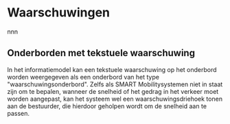 # Waarschuwingen

nnn

## Onderborden met tekstuele waarschuwing 
In het informatiemodel kan een tekstuele waarschuwing op het onderbord worden weergegeven als een onderbord van het type "waarschuwingsonderbord". Zelfs als SMART Mobilitysystemen niet in staat zijn om te bepalen, wanneer de snelheid of het gedrag in het verkeer moet worden aangepast, kan het systeem wel een waarschuwingsdriehoek tonen aan de bestuurder, die hierdoor geholpen wordt om de snelheid aan te passen. 

